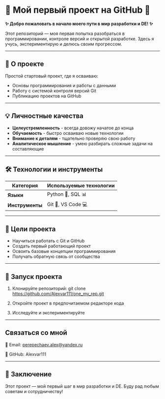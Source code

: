 # 🌟 Мой первый проект на GitHub 🌟

**✨ Добро пожаловать в начало моего пути в мир разработки и DE! ✨**

Этот репозиторий — моя первая попытка разобраться в программировании, контроле версий и открытой разработке. Здесь я учусь, экспериментирую и делюсь своим прогрессом.

---

## 🚀 О проекте

Простой стартовый проект, где я осваиваю:
- Основы программирования и работы с данными
- Работу с системой контроля версий Git
- Публикацию проектов на GitHub

---

## 💡 Личностные качества

- **Целеустремленность** - всегда довожу начатое до конца
- **Обучаемость** - быстро осваиваю новые технологии
- **Внимание к деталям** - тщательно проверяю свою работу
- **Аналитическое мышление** - умею разбирать сложные задачи на составляющие

---

## 🛠️ Технологии и инструменты

| Категория       | Используемые технологии               |
|-----------------|---------------------------------------|
| **Языки**       | Python 🐍, SQL 📊                     |
| **Инструменты** | Git 📌, VS Code 💻                    |

---

## 🎯 Цели проекта

- Научиться работать с Git и GitHub
- Создать первый работающий проект
- Освоить базовые концепции программирования
- Получать обратную связь от сообщества

---

## 🚀 Запуск проекта

1. Клонируйте репозиторий:  git clone https://github.com/Alexvar111/one_my_rep.git

2. Откройте проект в предпочитаемом редакторе кода

3. Исследуйте и экспериментируйте

---

## Связаться со мной

📧 Email: perepechaev.alex@yandex.ru

🐙 GitHub: Alexvar111

---

## 💫 Заключение
Этот проект — мой первый шаг в мир разработки и DE. Буду рад любым советам и сотрудничеству!